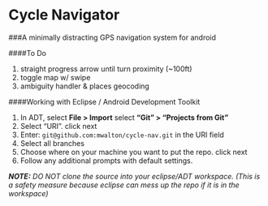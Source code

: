 Cycle Navigator
=========
###A minimally distracting GPS navigation system for android

####To Do
1.  straight progress arrow until turn proximity (~100ft)
4.  toggle map w/ swipe
5.  ambiguity handler & places geocoding

####Working with Eclipse / Android Development Toolkit  
1.  In ADT, select __File > Import__ select __“Git” > “Projects from Git”__
2.  Select “URI”.  click next
3.  Enter: `git@github.com:mwalton/cycle-nav.git` in the URI field
4.  Select all branches
5.  Choose where on your machine you want to put the repo. click next
6.  Follow any additional prompts with default settings.

*__NOTE:__ DO NOT clone the source into your eclipse/ADT workspace.  (This is a safety measure because eclipse can mess up the repo if it is in the workspace)*
